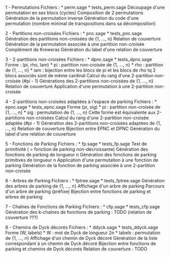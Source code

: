 1 - Permutations
    Fichiers : 
        * perm.sage
        * tests_perm.sage
    Découpage d'une permutation en ses blocs (cycles)
    Composition de 2 permutations
    Génération de la permutation inverse
    Génération du code d'une permutation (nombre minimal de transpositions dans sa décomposition)

2 - Partitions non-croisées
    Fichiers : 
        * pnc.sage
        * tests_pnc.sage
    Génération des partitions non-croisées de {1, ..., n}
    Relation de couverture
    Génération de la permutation associée à une partition non-croisée
    Complément de Kreweras
    Génération du label d'une relation de couverture

3 - 2-partitions non-croisées
    Fichiers :
        * dpnc.sage
        * tests_dpnc.sage
    Forme : (pi, rho, lam)
        * pi : partition non-croisée de {1, ..., n}
        * rho : partition de {1, ..., n}
        * lam : bijection entre les blocs de pi et les blocs de rho tq 2 blocs associés sont de même cardinal
    Calcul du rang d'une 2-partition non-croisée (#pi - 1)
    Générations des 2-partitions non-croisées de {1, ..., n}
    Relation de couverture
    Application d'une permutation à une 2-partition non-croisée

4 - 2-partitions non-croisées adaptées à l'espace de parking
    Fichiers :
        * epnc.sage
        * tests_epnc.sage
    Forme (pi, sig)
        * pi : partition non-croisée de {1, ..., n}
        * sig : permutation de {1, ..., n}
    Cette forme est équivalente aux 2-partitions non-croisées
    Calcul du rang d'une 2-partition non-croisée adaptée (#pi - 1)
    Génération des 2-partitions non-croisées adaptées de {1, ..., n}
    Relation de couverture
    Bijection entre EPNC et DPNC
    Génération du label d'une relation de couverture

5 - Fonctions de Parking
    Fichiers :
        * fp.sage
        * tests_fp.sage
    Test de primitivité ( = fonction de parking non-décroissante)
    Génération des fonctions de parking de longueur n
    Génération des fonctions de parking primitives de longueur n
    Application d'une permutation à une fonction de parking
    Génération de la fonction de parking associée à une 2-partition non-croisée

6 - Arbres de Parking
    Fichiers :
        * fptree.sage
        * tests_fptree.sage
    Génération des arbres de parking de {1, ..., n}
    Affichage d'un arbre de parking
    Parcours d'un arbre de parking (préfixe)
    Bijection entre fonctions de parking et arbres de parking

7 - Chaînes de Fonctions de Parking
    Fichiers :
        * cfp.sage
        * tests_cfp.sage
    Génération des k-chaînes de fonctions de parking : TODO (relation de couverture ???)

8 - Chemins de Dyck décorés
    Fichiers : 
        * ddyck.sage
        * tests_ddyck.sage
    Forme (W, labels)
        * W : mot de Dyck de longueur 2n
        * labels : permutation de {1, ..., n}
    Affichage d'un chemin de Dyck décoré
    Génération de la liste correspondant à un chemin de Dyck décoré
    Bijection entre fonctions de parking et chemins de Dyck décorés
    Relation de couverture : TODO